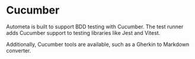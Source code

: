 # Cucumber

Autometa is built to support BDD testing with Cucumber. The
test runner adds Cucumber support to testing libraries like
Jest and Vitest.

Additionally, Cucumber tools are available, such as a Gherkin to 
Markdown converter.